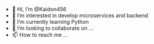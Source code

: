 - 👋 Hi, I’m @Kaidon456
- 👀 I’m interested in develop microservices and backend
- 🌱 I’m currently learning Python
- 💞️ I’m looking to collaborate on ...
- 📫 How to reach me ...

<!---
Kaidon456/Kaidon456 is a ✨ special ✨ repository because its `README.md` (this file) appears on your GitHub profile.
You can click the Preview link to take a look at your changes.
--->
